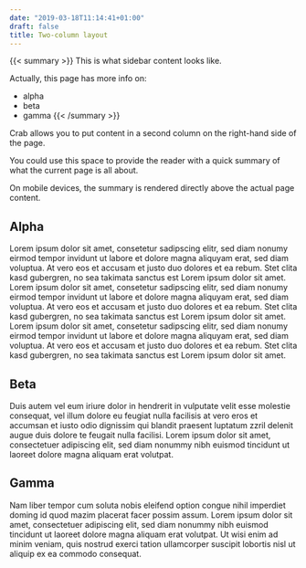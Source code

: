```yaml
---
date: "2019-03-18T11:14:41+01:00"
draft: false
title: Two-column layout
---
```


{{< summary >}}
This is what sidebar content looks like.

Actually, this page has more info on:

- alpha
- beta
- gamma
{{< /summary >}}

Crab allows you to put content in a second column on the right-hand
side of the page.

You could use this space to provide the reader with a quick summary of
what the current page is all about.

On mobile devices, the summary is rendered directly above the actual
page content.

## Alpha

Lorem ipsum dolor sit amet, consetetur sadipscing elitr, sed diam
nonumy eirmod tempor invidunt ut labore et dolore magna aliquyam erat,
sed diam voluptua. At vero eos et accusam et justo duo dolores et ea
rebum. Stet clita kasd gubergren, no sea takimata sanctus est Lorem
ipsum dolor sit amet. Lorem ipsum dolor sit amet, consetetur
sadipscing elitr, sed diam nonumy eirmod tempor invidunt ut labore et
dolore magna aliquyam erat, sed diam voluptua. At vero eos et accusam
et justo duo dolores et ea rebum. Stet clita kasd gubergren, no sea
takimata sanctus est Lorem ipsum dolor sit amet. Lorem ipsum dolor sit
amet, consetetur sadipscing elitr, sed diam nonumy eirmod tempor
invidunt ut labore et dolore magna aliquyam erat, sed diam voluptua.
At vero eos et accusam et justo duo dolores et ea rebum. Stet clita
kasd gubergren, no sea takimata sanctus est Lorem ipsum dolor sit
amet.

## Beta

Duis autem vel eum iriure dolor in hendrerit in vulputate velit esse
molestie consequat, vel illum dolore eu feugiat nulla facilisis at
vero eros et accumsan et iusto odio dignissim qui blandit praesent
luptatum zzril delenit augue duis dolore te feugait nulla facilisi.
Lorem ipsum dolor sit amet, consectetuer adipiscing elit, sed diam
nonummy nibh euismod tincidunt ut laoreet dolore magna aliquam erat
volutpat.

## Gamma

Nam liber tempor cum soluta nobis eleifend option congue nihil
imperdiet doming id quod mazim placerat facer possim assum. Lorem
ipsum dolor sit amet, consectetuer adipiscing elit, sed diam nonummy
nibh euismod tincidunt ut laoreet dolore magna aliquam erat volutpat.
Ut wisi enim ad minim veniam, quis nostrud exerci tation ullamcorper
suscipit lobortis nisl ut aliquip ex ea commodo consequat.
